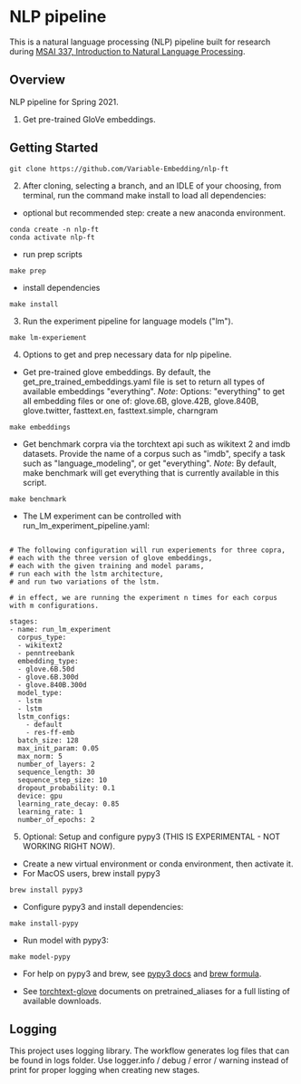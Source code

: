 # NLP pipeline

This is a natural language processing (NLP) pipeline built for research during [MSAI 337, Introduction to Natural Language Processing](https://www.mccormick.northwestern.edu/artificial-intelligence/curriculum/descriptions/msai-337.html).

## Overview

NLP pipeline for Spring 2021.

1. Get pre-trained GloVe embeddings.

## Getting Started

```terminal
git clone https://github.com/Variable-Embedding/nlp-ft
```

2. After cloning, selecting a branch, and an IDLE of your choosing, from terminal, run the command make install to load all dependencies:

* optional but recommended step: create a new anaconda environment.
```terminal
conda create -n nlp-ft
conda activate nlp-ft
```

* run prep scripts
```terminal
make prep
```

* install dependencies
```terminal
make install
```

3. Run the experiment pipeline for language models ("lm"). 
```terminal
make lm-experiement
```

4. Options to get and prep necessary data for nlp pipeline.

* Get pre-trained glove embeddings. By default, the get_pre_trained_embeddings.yaml file is set to return all types of available embeddings "everything".
_Note_: Options: "everything" to get all embedding files or one of: glove.6B, glove.42B, glove.840B, glove.twitter, fasttext.en, fasttext.simple, charngram
```terminal
make embeddings
```


* Get benchmark corpra via the torchtext api such as wikitext 2 and imdb datasets. Provide the name of a corpus such as "imdb", specify a task such as "language_modeling", or get "everything".
_Note_: By default, make benchmark will get everything that is currently available in this script. 
```terminal
make benchmark
```

* The LM experiment can be controlled with run_lm_experiment_pipeline.yaml:
```terminal

# The following configuration will run experiements for three copra, 
# each with the three version of glove embeddings, 
# each with the given training and model params, 
# run each with the lstm architecture, 
# and run two variations of the lstm. 

# in effect, we are running the experiment n times for each corpus with m configurations.

stages:
- name: run_lm_experiment
  corpus_type:
  - wikitext2
  - penntreebank
  embedding_type:
  - glove.6B.50d
  - glove.6B.300d
  - glove.840B.300d
  model_type:
  - lstm
  - lstm
  lstm_configs:
    - default
    - res-ff-emb
  batch_size: 128
  max_init_param: 0.05
  max_norm: 5
  number_of_layers: 2
  sequence_length: 30
  sequence_step_size: 10
  dropout_probability: 0.1
  device: gpu
  learning_rate_decay: 0.85
  learning_rate: 1
  number_of_epochs: 2
```

5. Optional: Setup and configure pypy3 (THIS IS EXPERIMENTAL - NOT WORKING RIGHT NOW).
* Create a new virtual environment or conda environment, then activate it. 
* For MacOS users, brew install pypy3
```terminal
brew install pypy3
```
* Configure pypy3 and install dependencies:
```terminal
make install-pypy
```
* Run model with pypy3:
```terminal
make model-pypy
```
* For help on pypy3 and brew, see [pypy3 docs](https://doc.pypy.org/en/latest/install.html) and [brew formula](https://formulae.brew.sh/formula/pypy3).



* See [torchtext-glove](https://torchtext.readthedocs.io/en/latest/vocab.html) documents on pretrained_aliases for a full listing of available downloads.

## Logging

This project uses logging library. The workflow generates log files that can be found in logs folder. Use logger.info / debug / error / warning instead of print for proper logging when creating new stages.
